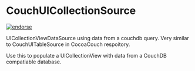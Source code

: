 # CouchUICollectionSource

[![endorse](http://api.coderwall.com/mrloop/endorsecount.png)](http://coderwall.com/mrloop)

UICollectionViewDataSource using data from a couchdb query.
Very similar to CouchUITableSource in CocoaCouch respoitory.

Use this to populate a UICollectionView with data from a CouchDB compatiable database.
